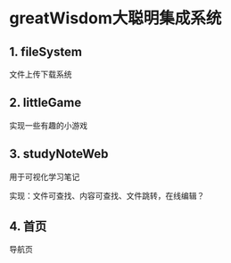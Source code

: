 # greatWisdom大聪明集成系统

## 1. fileSystem
文件上传下载系统

## 2. littleGame
实现一些有趣的小游戏

## 3. studyNoteWeb
用于可视化学习笔记

实现：文件可查找、内容可查找、文件跳转，在线编辑？

## 4. 首页
导航页